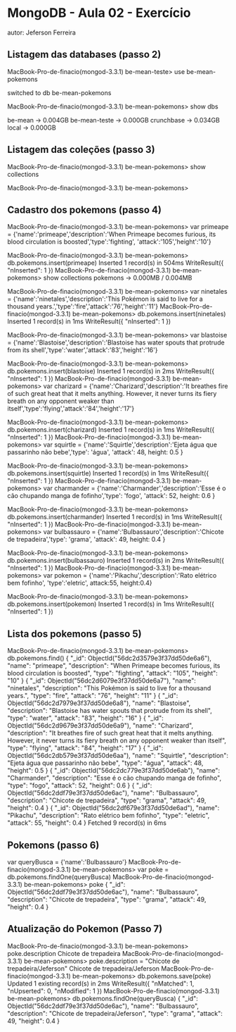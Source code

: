 # MongoDB - Aula 02 - Exercício
autor: Jeferson Ferreira

## Listagem das databases (passo 2)

MacBook-Pro-de-finacio(mongod-3.3.1) be-mean-teste> use be-mean-pokemons

switched to db be-mean-pokemons

MacBook-Pro-de-finacio(mongod-3.3.1) be-mean-pokemons> show dbs

be-mean       → 0.004GB
be-mean-teste → 0.000GB
crunchbase    → 0.034GB
local         → 0.000GB

## Listagem das coleções (passo 3)

MacBook-Pro-de-finacio(mongod-3.3.1) be-mean-pokemons> show collections

MacBook-Pro-de-finacio(mongod-3.3.1) be-mean-pokemons> 

## Cadastro dos pokemons (passo 4)

MacBook-Pro-de-finacio(mongod-3.3.1) be-mean-pokemons> var primeape = {'name':'primeape','description':'When Primeape becomes furious, its blood circulation is boosted','type':'fighting', 'attack':'105','height':'10'}

MacBook-Pro-de-finacio(mongod-3.3.1) be-mean-pokemons> db.pokemons.insert(primeape)
Inserted 1 record(s) in 504ms
WriteResult({
  "nInserted": 1
})
MacBook-Pro-de-finacio(mongod-3.3.1) be-mean-pokemons> show collections
pokemons → 0.000MB / 0.004MB

MacBook-Pro-de-finacio(mongod-3.3.1) be-mean-pokemons> var ninetales = {'name':'ninetales','description':'This Pokémon is said to live for a thousand years.','type':'fire','attack':'76','height':'11'}
MacBook-Pro-de-finacio(mongod-3.3.1) be-mean-pokemons> db.pokemons.insert(ninetales)
Inserted 1 record(s) in 1ms
WriteResult({
  "nInserted": 1
})

MacBook-Pro-de-finacio(mongod-3.3.1) be-mean-pokemons> var blastoise = {'name':'Blastoise','description':'Blastoise has water spouts that protrude from its shell','type':'water','attack':'83','height':'16'}

MacBook-Pro-de-finacio(mongod-3.3.1) be-mean-pokemons> db.pokemons.insert(blastoise)
Inserted 1 record(s) in 2ms
WriteResult({
  "nInserted": 1
})
MacBook-Pro-de-finacio(mongod-3.3.1) be-mean-pokemons> var charizard = {'name':'Charizard','description':'It breathes fire of such great heat that it melts anything. However, it never turns its fiery breath on any opponent weaker than itself','type':'flying','attack':'84','height':'17'}

MacBook-Pro-de-finacio(mongod-3.3.1) be-mean-pokemons> db.pokemons.insert(charizard)
Inserted 1 record(s) in 1ms
WriteResult({
  "nInserted": 1
})
MacBook-Pro-de-finacio(mongod-3.3.1) be-mean-pokemons> var squirtle = {'name':'Squirtle','description':'Ejeta água que passarinho não bebe','type': 'água', 'attack': 48, height: 0.5 }

MacBook-Pro-de-finacio(mongod-3.3.1) be-mean-pokemons> db.pokemons.insert(squirtle)
Inserted 1 record(s) in 1ms
WriteResult({
  "nInserted": 1
})
MacBook-Pro-de-finacio(mongod-3.3.1) be-mean-pokemons> var charmander = {'name':'Charmander','description':'Esse é o cão chupando manga de fofinho','type': 'fogo', 'attack': 52, height: 0.6 }

MacBook-Pro-de-finacio(mongod-3.3.1) be-mean-pokemons> db.pokemons.insert(charmander)
Inserted 1 record(s) in 1ms
WriteResult({
  "nInserted": 1
})
MacBook-Pro-de-finacio(mongod-3.3.1) be-mean-pokemons> var bulbassauro = {'name':'Bulbassauro','description':'Chicote de trepadeira','type': 'grama', 'attack': 49, height: 0.4 }

MacBook-Pro-de-finacio(mongod-3.3.1) be-mean-pokemons> db.pokemons.insert(bulbassauro)
Inserted 1 record(s) in 2ms
WriteResult({
  "nInserted": 1
})
MacBook-Pro-de-finacio(mongod-3.3.1) be-mean-pokemons> var pokemon = {'name':'Pikachu','description':'Rato elétrico bem fofinho', 'type':'eletric', attack:55, height:0.4}

MacBook-Pro-de-finacio(mongod-3.3.1) be-mean-pokemons> db.pokemons.insert(pokemon)
Inserted 1 record(s) in 1ms
WriteResult({
  "nInserted": 1
})

## Lista dos pokemons (passo 5)

MacBook-Pro-de-finacio(mongod-3.3.1) be-mean-pokemons> db.pokemons.find()
{
  "_id": ObjectId("56dc2d3579e3f37dd50de6a6"),
  "name": "primeape",
  "description": "When Primeape becomes furious, its blood circulation is boosted",
  "type": "fighting",
  "attack": "105",
  "height": "10"
}
{
  "_id": ObjectId("56dc2d6079e3f37dd50de6a7"),
  "name": "ninetales",
  "description": "This Pokémon is said to live for a thousand years.",
  "type": "fire",
  "attack": "76",
  "height": "11"
}
{
  "_id": ObjectId("56dc2d7979e3f37dd50de6a8"),
  "name": "Blastoise",
  "description": "Blastoise has water spouts that protrude from its shell",
  "type": "water",
  "attack": "83",
  "height": "16"
}
{
  "_id": ObjectId("56dc2d9679e3f37dd50de6a9"),
  "name": "Charizard",
  "description": "It breathes fire of such great heat that it melts anything. However, it never turns its fiery breath on any opponent weaker than itself",
  "type": "flying",
  "attack": "84",
  "height": "17"
}
{
  "_id": ObjectId("56dc2db579e3f37dd50de6aa"),
  "name": "Squirtle",
  "description": "Ejeta água que passarinho não bebe",
  "type": "água",
  "attack": 48,
  "height": 0.5
}
{
  "_id": ObjectId("56dc2dc779e3f37dd50de6ab"),
  "name": "Charmander",
  "description": "Esse é o cão chupando manga de fofinho",
  "type": "fogo",
  "attack": 52,
  "height": 0.6
}
{
  "_id": ObjectId("56dc2ddf79e3f37dd50de6ac"),
  "name": "Bulbassauro",
  "description": "Chicote de trepadeira",
  "type": "grama",
  "attack": 49,
  "height": 0.4
}
{
  "_id": ObjectId("56dc2df679e3f37dd50de6ad"),
  "name": "Pikachu",
  "description": "Rato elétrico bem fofinho",
  "type": "eletric",
  "attack": 55,
  "height": 0.4
}
Fetched 9 record(s) in 6ms

## Pokemons (passo 6)

var queryBusca = {'name':'Bulbassauro'}
MacBook-Pro-de-finacio(mongod-3.3.1) be-mean-pokemons> var poke = db.pokemons.findOne(queryBusca)
MacBook-Pro-de-finacio(mongod-3.3.1) be-mean-pokemons> poke
{
  "_id": ObjectId("56dc2ddf79e3f37dd50de6ac"),
  "name": "Bulbassauro",
  "description": "Chicote de trepadeira",
  "type": "grama",
  "attack": 49,
  "height": 0.4
}

## Atualização do Pokemon (Passo 7)

MacBook-Pro-de-finacio(mongod-3.3.1) be-mean-pokemons> poke.description
Chicote de trepadeira
MacBook-Pro-de-finacio(mongod-3.3.1) be-mean-pokemons> poke.description = "Chicote de trepadeira/Jeferson"
Chicote de trepadeira/Jeferson
MacBook-Pro-de-finacio(mongod-3.3.1) be-mean-pokemons> db.pokemons.save(poke)
Updated 1 existing record(s) in 2ms
WriteResult({
  "nMatched": 1,
  "nUpserted": 0,
  "nModified": 1
})
MacBook-Pro-de-finacio(mongod-3.3.1) be-mean-pokemons> db.pokemons.findOne(queryBusca)
{
  "_id": ObjectId("56dc2ddf79e3f37dd50de6ac"),
  "name": "Bulbassauro",
  "description": "Chicote de trepadeira/Jeferson",
  "type": "grama",
  "attack": 49,
  "height": 0.4
}
